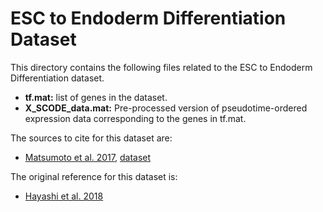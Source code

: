 # ESC to Endoderm Differentiation Dataset
This directory contains the following files related to the ESC to Endoderm Differentiation dataset.

- **tf.mat:** list of genes in the dataset.
- **X_SCODE_data.mat:** Pre-processed version of pseudotime-ordered expression data corresponding to the genes in tf.mat.

The sources to cite for this dataset are:
- [Matsumoto et al. 2017](https://academic.oup.com/bioinformatics/article/33/15/2314/3100331), [dataset](https://github.com/hmatsu1226/SCODE/tree/master/data)

The original reference for this dataset is:
- [Hayashi et al. 2018](https://www.nature.com/articles/s41467-018-02866-0)

